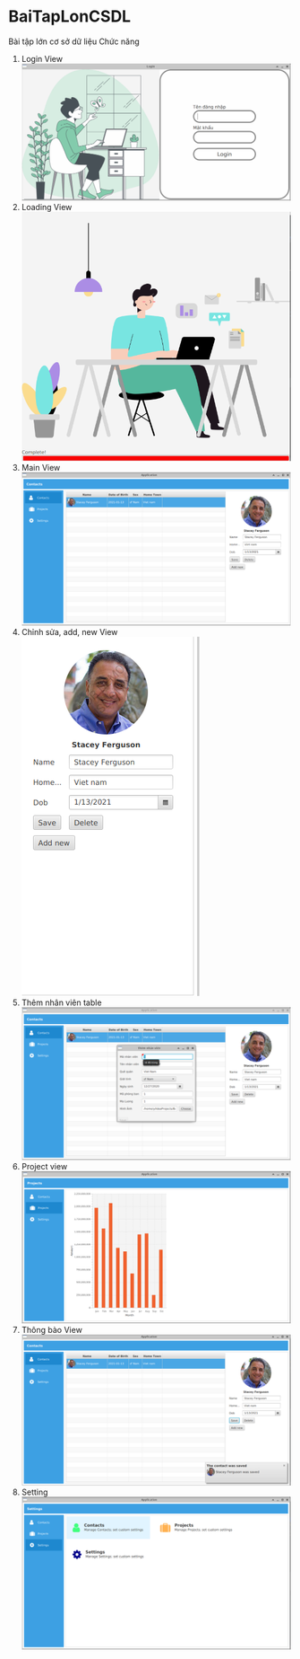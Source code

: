 # BaiTapLonCSDL
Bài tập lớn cơ sở dữ liệu 
Chức năng
1. Login View</br>
![alt text](/Feature/Login.png)
2. Loading View</br>
![alt text](/Feature/loading.png)
3. Main View</br>
![alt text](/Feature/MainView.png)
4. Chỉnh sửa, add, new View</br>
![alt text](/Feature/Modify.png)
5. Thêm nhân viên table</br>
![alt text](/Feature/ThemNhanVien.png)
6. Project view</br>
![alt text](/Feature/Project.png)
7. Thông bào View</br>
![alt text](/Feature/ThongBao.png)
8. Setting</br>
![alt text](/Feature/Setting.png)



